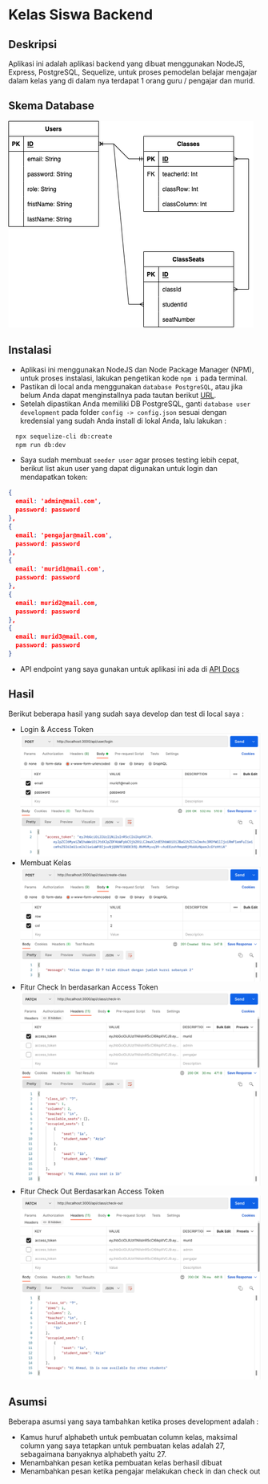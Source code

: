 # Kelas Siswa Backend

## Deskripsi
Aplikasi ini adalah aplikasi backend yang dibuat menggunakan NodeJS, Express, PostgreSQL, Sequelize, untuk proses pemodelan belajar mengajar dalam kelas yang di dalam nya terdapat 1 orang guru / pengajar dan murid.

## Skema Database
![Schema database](schema.png)

## Instalasi
- Aplikasi ini menggunakan NodeJS dan Node Package Manager (NPM), untuk proses instalasi, lakukan pengetikan kode `npm i` pada terminal.
- Pastikan di local anda menggunakan `database PostgreSQL`, atau jika belum Anda dapat menginstallnya pada tautan berikut 
[URL](https://www.postgresql.org).
- Setelah dipastikan Anda memiliki DB PostgreSQL, ganti `database user development` pada folder `config -> config.json` sesuai dengan kredensial yang sudah Anda install di lokal Anda, lalu lakukan :
```bash
  npx sequelize-cli db:create
  npm run db:dev
````
- Saya sudah membuat `seeder user` agar proses testing lebih cepat, berikut list akun user yang dapat digunakan untuk login dan mendapatkan token: 
```json
{
  email: 'admin@mail.com',
  password: password
},
{
  email: 'pengajar@mail.com',
  password: password
},
{
  email: 'murid1@mail.com',
  password: password
},
{
  email: murid2@mail.com,
  password: password
},
{
  email: murid3@mail.com,
  password: password
}
```
- API endpoint yang saya gunakan untuk aplikasi ini ada di [API Docs](https://documenter.getpostman.com/view/8074442/UVeMGhwX)

## Hasil
Berikut beberapa hasil yang sudah saya develop dan test di local saya : 

- Login & Access Token
![Login & get Access Token](login.png)
- Membuat Kelas
![create class](create-class.png)
- Fitur Check In berdasarkan Access Token
![check in](check-in.png)
- Fitur Check Out Berdasarkan Access Token
![check out](check-out.png)

## Asumsi
Beberapa asumsi yang saya tambahkan ketika proses development adalah :
- Kamus huruf alphabeth untuk pembuatan column kelas, maksimal column yang saya tetapkan untuk pembuatan kelas adalah 27, sebagaimana banyaknya alphabeth yaitu 27.
- Menambahkan pesan ketika pembuatan kelas berhasil dibuat
- Menambahkan pesan ketika pengajar melakukan check in dan check out